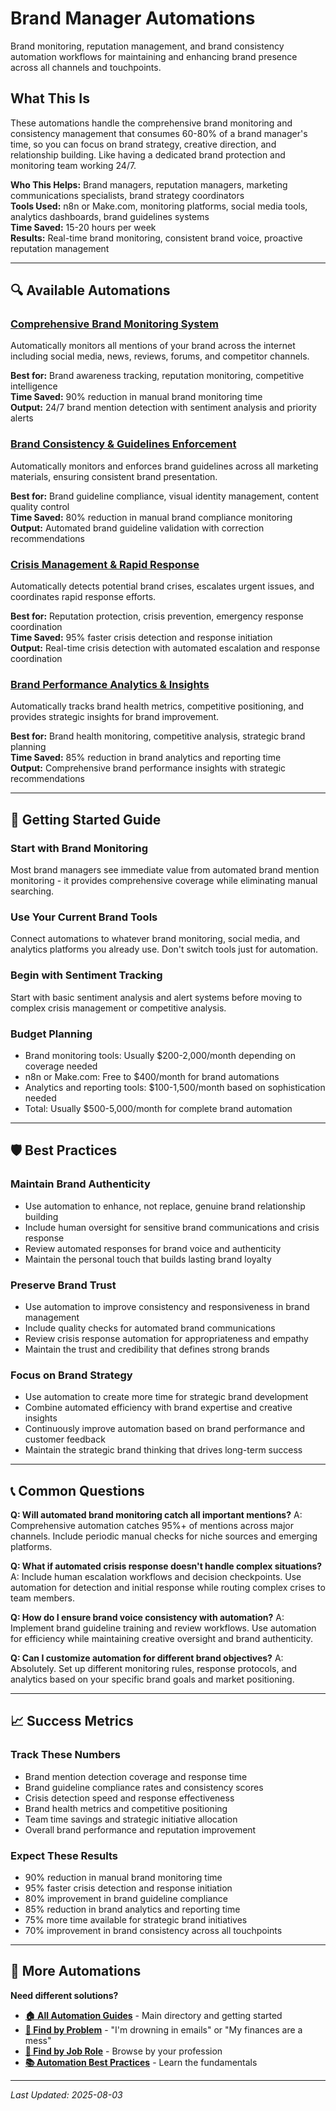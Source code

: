 # Brand Manager Automations

Brand monitoring, reputation management, and brand consistency automation workflows for maintaining and enhancing brand presence across all channels and touchpoints.

## What This Is

These automations handle the comprehensive brand monitoring and consistency management that consumes 60-80% of a brand manager's time, so you can focus on brand strategy, creative direction, and relationship building. Like having a dedicated brand protection and monitoring team working 24/7.

**Who This Helps:** Brand managers, reputation managers, marketing communications specialists, brand strategy coordinators  
**Tools Used:** n8n or Make.com, monitoring platforms, social media tools, analytics dashboards, brand guidelines systems  
**Time Saved:** 15-20 hours per week  
**Results:** Real-time brand monitoring, consistent brand voice, proactive reputation management  

---

## 🔍 Available Automations

### [Comprehensive Brand Monitoring System](Comprehensive%20Brand%20Monitoring%20System.md)
Automatically monitors all mentions of your brand across the internet including social media, news, reviews, forums, and competitor channels.

**Best for:** Brand awareness tracking, reputation monitoring, competitive intelligence  
**Time Saved:** 90% reduction in manual brand monitoring time  
**Output:** 24/7 brand mention detection with sentiment analysis and priority alerts

### [Brand Consistency & Guidelines Enforcement](Brand%20Consistency%20and%20Guidelines%20Enforcement.md)
Automatically monitors and enforces brand guidelines across all marketing materials, ensuring consistent brand presentation.

**Best for:** Brand guideline compliance, visual identity management, content quality control  
**Time Saved:** 80% reduction in manual brand compliance monitoring  
**Output:** Automated brand guideline validation with correction recommendations

### [Crisis Management & Rapid Response](Crisis%20Management%20and%20Rapid%20Response.md)
Automatically detects potential brand crises, escalates urgent issues, and coordinates rapid response efforts.

**Best for:** Reputation protection, crisis prevention, emergency response coordination  
**Time Saved:** 95% faster crisis detection and response initiation  
**Output:** Real-time crisis detection with automated escalation and response coordination

### [Brand Performance Analytics & Insights](Brand%20Performance%20Analytics%20and%20Insights.md)
Automatically tracks brand health metrics, competitive positioning, and provides strategic insights for brand improvement.

**Best for:** Brand health monitoring, competitive analysis, strategic brand planning  
**Time Saved:** 85% reduction in brand analytics and reporting time  
**Output:** Comprehensive brand performance insights with strategic recommendations

---

## 🎯 Getting Started Guide

### Start with Brand Monitoring
Most brand managers see immediate value from automated brand mention monitoring - it provides comprehensive coverage while eliminating manual searching.

### Use Your Current Brand Tools
Connect automations to whatever brand monitoring, social media, and analytics platforms you already use. Don't switch tools just for automation.

### Begin with Sentiment Tracking
Start with basic sentiment analysis and alert systems before moving to complex crisis management or competitive analysis.

### Budget Planning
- Brand monitoring tools: Usually $200-2,000/month depending on coverage needed
- n8n or Make.com: Free to $400/month for brand automations
- Analytics and reporting tools: $100-1,500/month based on sophistication needed
- Total: Usually $500-5,000/month for complete brand automation

---

## 🛡️ Best Practices

### Maintain Brand Authenticity
- Use automation to enhance, not replace, genuine brand relationship building
- Include human oversight for sensitive brand communications and crisis response
- Review automated responses for brand voice and authenticity
- Maintain the personal touch that builds lasting brand loyalty

### Preserve Brand Trust
- Use automation to improve consistency and responsiveness in brand management
- Include quality checks for automated brand communications
- Review crisis response automation for appropriateness and empathy
- Maintain the trust and credibility that defines strong brands

### Focus on Brand Strategy
- Use automation to create more time for strategic brand development
- Combine automated efficiency with brand expertise and creative insights
- Continuously improve automation based on brand performance and customer feedback
- Maintain the strategic brand thinking that drives long-term success

---

## 📞 Common Questions

**Q: Will automated brand monitoring catch all important mentions?**
A: Comprehensive automation catches 95%+ of mentions across major channels. Include periodic manual checks for niche sources and emerging platforms.

**Q: What if automated crisis response doesn't handle complex situations?**
A: Include human escalation workflows and decision checkpoints. Use automation for detection and initial response while routing complex crises to team members.

**Q: How do I ensure brand voice consistency with automation?**
A: Implement brand guideline training and review workflows. Use automation for efficiency while maintaining creative oversight and brand authenticity.

**Q: Can I customize automation for different brand objectives?**
A: Absolutely. Set up different monitoring rules, response protocols, and analytics based on your specific brand goals and market positioning.

---

## 📈 Success Metrics

### Track These Numbers
- Brand mention detection coverage and response time
- Brand guideline compliance rates and consistency scores
- Crisis detection speed and response effectiveness
- Brand health metrics and competitive positioning
- Team time savings and strategic initiative allocation
- Overall brand performance and reputation improvement

### Expect These Results
- 90% reduction in manual brand monitoring time
- 95% faster crisis detection and response initiation
- 80% improvement in brand guideline compliance
- 85% reduction in brand analytics and reporting time
- 75% more time available for strategic brand initiatives
- 70% improvement in brand consistency across all touchpoints

---

## 🔗 More Automations

**Need different solutions?**
- **[🏠 All Automation Guides](../../AI%20Automations%20Guide.md)** - Main directory and getting started
- **[🎯 Find by Problem](../../Automation%20Workflows%20by%20Problem.md)** - "I'm drowning in emails" or "My finances are a mess"
- **[👔 Find by Job Role](../../Automation%20Workflows%20by%20Job%20Role.md)** - Browse by your profession
- **[📚 Automation Best Practices](../../Automation%20Best%20Practices.md)** - Learn the fundamentals

---

*Last Updated: 2025-08-03*